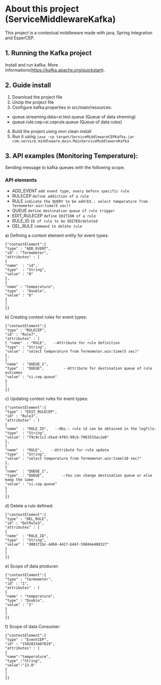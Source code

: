 # About this project (ServiceMiddlewareKafka)
This project is a contextual middleware made with java, Spring Integration and EsperCEP.

## 1. Running the Kafka project
Install and run kafka. More informations(https://kafka.apache.org/quickstart).

## 2. Guide install
1. Download the project file
2. Unzip the project file
3. Configure kafka.properties in src/main/resources:
- queue.streaming.data=si.test.queue (Queue of data streming)
- queue.rule.cep=si.ceprule.queue (Queue of data rules)
4. Build the project using mvn clean install
5. Run it using `java -cp target/ServiceMiddlewareCEPKafka.jar com.service.middleware.main.MainServiceMiddlewareKafka`

## 3. API examples (Monitoring Temperature):
Sending message to kafka queues with the following scope.

### API elements
- ADD_EVENT ```add event type, every before specific rule```
- RULECEP   ```define addiction of a rule```
- RULE ```indicate the QUERY to be add(EX.: select temperature from Termometer.win:time(5 sec))``` 
-	QUEUE ```define destination queue of rule trigger```
- EDIT_RULECEP ```define EDITION of a rule```	
- RULE_ID ```ID of rule to be EDITED/deleted```
- DEL_RULE ```command to delete rule```

a) Defining a context element entity for event types:
```
{"contextElement":{
"type" : "ADD_EVENT",
"id" : "Termometer",
"attributes" : [
{ 
"name"  : "id",
"type"  : "String",
"value" : "0"
},
{
"name" : "temperature",
"type"  : "Double",
"value" : "0"
}
]
}}
```
b) Creating context rules for event types:
```
{"contextElement":{
"type" : "RULECEP", 
"id" : "Rule7",
"attributes" : [
{ "name"  : "RULE",   --Attribute for rule definition
"type"  : "String",
"value" : "select temperature from Termometer.win:time(5 sec)"
},
{
"name"  : "QUEUE_1",
"type"  : "QUEUE",         --Attribute for destination queue of rule outcomes
"value" : "si.cep.queue" 
}
]
}}
```
c) Updating context rules for event types:
```
{"contextElement":{
"type" : "EDIT_RULECEP",
"id" : "Rule3",
"attributes" : [
{ 
"name"  : "RULE_ID",   --Obs.: rule id can be obtained in the logfile.
"type"  : "String",
"value" : "f9c9c1c1-d1ed-4f03-99cb-7083533ac2e0"
},
{
"name"  : "RULE",    --Attribute for rule update
"type"  : "String",  
"value" : "select temperature from Termometer.win:time(10 sec)"
},
{
"name"  : "QUEUE_1",
"type"  : "QUEUE",        --You can change destination queue or else keep the same
"value" : "si.cep.queue"
}
]
}}
```

d) Delete a rule defined:

```
{"contextElement":{
"type" : "DEL_RULE",
"id" : "DelRule3",
"attributes" : [
{
"name"  : "RULE_ID",
"type"  : "String",
"value" : "d081f1bc-4d68-4427-bd47-59684e480327"
}
]
}}
```

e) Scope of data producer:

```
{"contextElement":{
"type" : "Termometer",
"id" : "1",
"attributes" : [
{ 
"name" : "temperature",
"type" : "Double",
"value" : "2"
}
]
}}
```

f) Scope of data Consumer:

```
{"contextElement":{
"type" : "EventCEP",
"id" : "1582033487619",
"attributes" : [
{
"name":"temperature",
"type" :"String",
"value":"13.0"
}
]
}}
```
